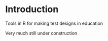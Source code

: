 # Introduction 

Tools in R for making test designs in education

Very much still under construction